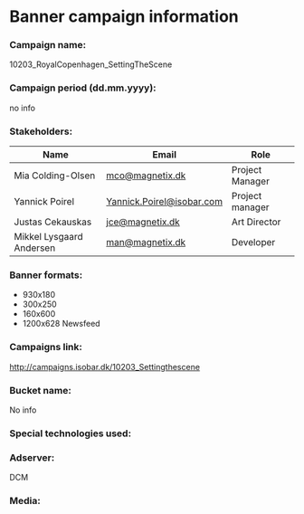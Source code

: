 # Banner campaign information

### Campaign name:
10203_RoyalCopenhagen_SettingTheScene

### Campaign period (dd.mm.yyyy):
no info

### Stakeholders:
Name | Email | Role
-----|-------|-----
Mia Colding-Olsen | mco@magnetix.dk | Project Manager
Yannick Poirel | Yannick.Poirel@isobar.com | Project manager
Justas Cekauskas | jce@magnetix.dk | Art Director
Mikkel Lysgaard Andersen | man@magnetix.dk | Developer

### Banner formats:
* 930x180
* 300x250
* 160x600
* 1200x628 Newsfeed

### Campaigns link:
http://campaigns.isobar.dk/10203_Settingthescene

### Bucket name:
No info

### Special technologies used:

### Adserver:
DCM

### Media: